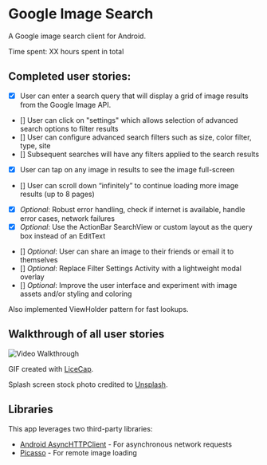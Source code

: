# Google Image Search
A Google image search client for Android.

Time spent: XX hours spent in total

## Completed user stories:

 * [x] User can enter a search query that will display a grid of image results from the Google Image API.
 * [] User can click on "settings" which allows selection of advanced search options to filter results
 * [] User can configure advanced search filters such as size, color filter, type, site
 * [] Subsequent searches will have any filters applied to the search results
 * [x] User can tap on any image in results to see the image full-screen
 * [] User can scroll down “infinitely” to continue loading more image results (up to 8 pages)
 * [x] *Optional*: Robust error handling, check if internet is available, handle error cases, network failures
 * [x] *Optional*: Use the ActionBar SearchView or custom layout as the query box instead of an EditText
 * [] *Optional*: User can share an image to their friends or email it to themselves
 * [] *Optional*: Replace Filter Settings Activity with a lightweight modal overlay
 * [] *Optional*: Improve the user interface and experiment with image assets and/or styling and coloring

Also implemented ViewHolder pattern for fast lookups.

## Walkthrough of all user stories

![Video Walkthrough](images/xxx.gif)

GIF created with [LiceCap](http://www.cockos.com/licecap/).

Splash screen stock photo credited to [Unsplash](http://unsplash.com/).

## Libraries

This app leverages two third-party libraries:

 * [Android AsyncHTTPClient](http://loopj.com/android-async-http/) - For asynchronous network requests
 * [Picasso](http://square.github.io/picasso/) - For remote image loading